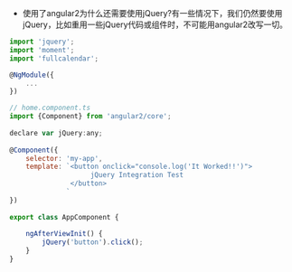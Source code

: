 - 使用了angular2为什么还需要使用jQuery?有一些情况下，我们仍然要使用jQuery，比如重用一些jQuery代码或组件时，不可能用angular2改写一切。
```javascript
import 'jquery';
import 'moment';
import 'fullcalendar';

@NgModule({
    ...
})
```
```javascript
// home.component.ts
import {Component} from 'angular2/core';
 
declare var jQuery:any;
 
@Component({
    selector: 'my-app',
    template: `<button onclick="console.log('It Worked!!')">
                    jQuery Integration Test
               </button>
              `
})
 
export class AppComponent { 
 
    ngAfterViewInit() {
        jQuery('button').click();
    }
}
```